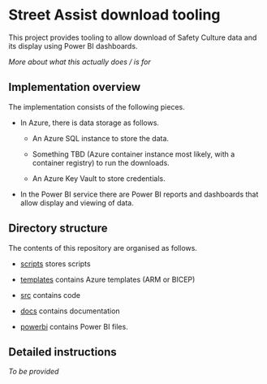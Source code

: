 # Street Assist download tooling

This project provides tooling to allow download of Safety Culture data and its display using Power BI dashboards.

*More about what this actually does / is for*

## Implementation overview

The implementation consists of the following pieces.

- In Azure, there is data storage as follows.

    - An Azure SQL instance to store the data.

    - Something TBD (Azure container instance most likely, with a container registry) to run the downloads.

    - An Azure Key Vault to store credentials.

- In the Power BI service there are Power BI reports and dashboards that allow display and viewing of data.

## Directory structure

The contents of this repository are organised as follows.

- [scripts](scripts) stores scripts

- [templates](templates) contains Azure templates (ARM or BICEP)

- [src](src) contains code

- [docs](docs) contains documentation

- [powerbi](powerbi) contains Power BI files.

## Detailed instructions

*To be provided*